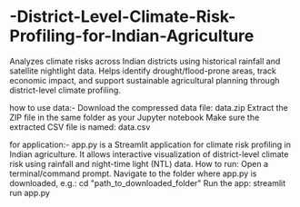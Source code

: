 # -District-Level-Climate-Risk-Profiling-for-Indian-Agriculture
Analyzes climate risks across Indian districts using historical rainfall and satellite nightlight data. Helps identify drought/flood-prone areas, track economic impact, and support sustainable agricultural planning through district-level climate profiling.

how to use data:-
Download the compressed data file: data.zip
Extract the ZIP file in the same folder as your Jupyter notebook
Make sure the extracted CSV file is named: data.csv

for application:-
app.py is a Streamlit application for climate risk profiling in Indian agriculture. It allows interactive visualization of district-level climate risk using rainfall and night-time light (NTL) data.
How to run:
Open a terminal/command prompt.
Navigate to the folder where app.py is downloaded, e.g.:
cd "path_to_downloaded_folder"
Run the app:
streamlit run app.py
